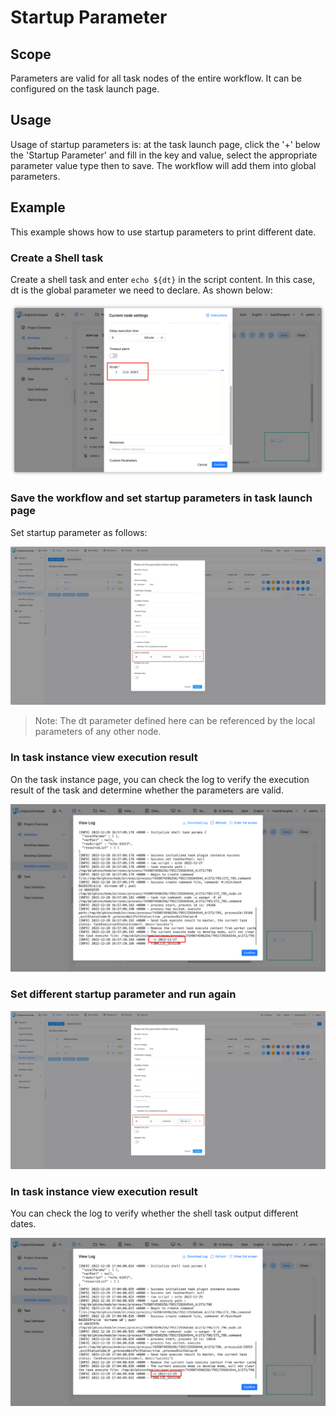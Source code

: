 # Startup Parameter

## Scope

Parameters are valid for all task nodes of the entire workflow. It can be configured on the task launch page.

## Usage

Usage of startup parameters is: at the task launch page, click the '+' below the 'Startup Parameter' and fill in the key and value, select the appropriate parameter value type then to save. The workflow will add them into global parameters.

## Example

This example shows how to use startup parameters to print different date.

### Create a Shell task

Create a shell task and enter `echo ${dt}` in the script content. In this case, dt is the global parameter we need to declare. As shown below:

![startup-parameter01](../../../../img/new_ui/dev/parameter/startup_parameter01.png)

### Save the workflow and set startup parameters in task launch page

Set startup parameter as follows:

![startup-parameter02](../../../../img/new_ui/dev/parameter/startup_parameter02.png)

> Note: The dt parameter defined here can be referenced by the local parameters of any other node.

### In task instance view execution result

On the task instance page, you can check the log to verify the execution result of the task and determine whether the parameters are valid.

![startup-parameter03](../../../../img/new_ui/dev/parameter/startup_parameter03.png)

### Set different startup parameter and run again

![startup-parameter04](../../../../img/new_ui/dev/parameter/startup_parameter04.png)

### In task instance view execution result

You can check the log to verify whether the shell task output different dates.

![startup-parameter05](../../../../img/new_ui/dev/parameter/startup_parameter05.png)
